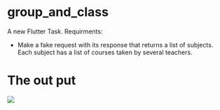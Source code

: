# group_and_class

A new Flutter Task.
Requirments: 
* Make a fake request with its response that returns
a list of subjects. Each subject has a
list of courses taken by several teachers.

# The out put
 <img src="https://i.postimg.cc/5NTvGg0m/Screenshot-20220522-074947.png" 
     />
